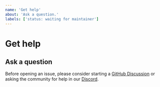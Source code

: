 ```yaml
---
name: 'Get help'
about: 'Ask a question.'
labels: ['status: waiting for maintainer']
---
```


# Get help

## Ask a question

Before opening an issue, please consider starting a [GitHub Discussion](https://github.com/mui/base-ui/discussions) or asking the community for help in our [Discord](https://discord.com/channels/1287292451308048406/1287292451308048409).
